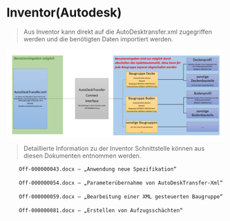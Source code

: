# Inventor(Autodesk)

>Aus Inventor kann direkt auf die AutoDesktransfer.xml zugegriffen werden und die benötigten Daten importiert werden.

![image](/LiftDataManager/Docs/HelpImages/image133.png)  

>Detaillierte Information zu der Inventor Schnittstelle können aus diesen Dokumenten entnommen werden.

        Off-000000043.docx – „Anwendung neue Spezifikation“

        Off-000000054.docx – „Parameterübernahme von AutoDeskTransfer-Xml“

        Off-000000059.docx – „Bearbeitung einer XML gesteuerten Baugruppe“

        Off-000000081.docx – „Erstellen von Aufzugsschächten“

[//]: # (Tags: Inventor | Autodesk | CAD-System  | AutoDeskTransfer-Xml | Parameterübernahme)  
